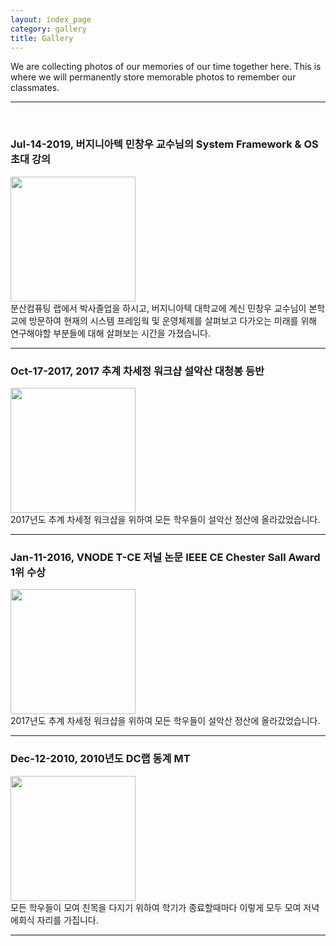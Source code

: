 ```yaml
---
layout: index_page
category: gallery
title: Gallery
---
```


We are collecting photos of our memories of our time together here. This is where we will permanently store memorable photos to remember our classmates. 
<br>
<hr>
<br>

### Jul-14-2019, 버지니아텍 민창우 교수님의 System Framework & OS 초대 강의 
<a href="https://user-images.githubusercontent.com/82404/285230207-d136526f-38a2-4261-89e0-568c49dfc0a7.png" target=_blank>
<img src="https://user-images.githubusercontent.com/82404/285230207-d136526f-38a2-4261-89e0-568c49dfc0a7.png" height="200" />
</a>
<br>
분산컴퓨팅 랩에서 박사졸업을 하시고, 버지니아텍 대학교에 계신 민창우 교수님이
본학교에 방문하여 현재의 시스템 프레임웍 및 운영체제를 살펴보고 다가오는
미래를 위해 연구해야할 부분들에 대해 살펴보는 시간을 가졌습니다.
<br>
<hr>

### Oct-17-2017, 2017 추계 차세정 워크샵 설악산 대청봉 등반 
<a href="https://user-images.githubusercontent.com/82404/285231688-10d04be2-ab60-4b81-b474-4bfa6c815fcc.png" target=_blank>
<img src="https://user-images.githubusercontent.com/82404/285231688-10d04be2-ab60-4b81-b474-4bfa6c815fcc.png" height="200" />
</a>
<br>
2017년도 추계 차세정 워크샵을 위하여 모든 학우들이 설악산 정산에
올라갔었습니다. 
<br>
<hr>

### Jan-11-2016, VNODE T-CE 저널 논문 IEEE CE Chester Sall Award 1위 수상 
<a href="https://github.com/dclab-skku/dclab-skku.github.io/assets/82404/e0922df2-3474-49c5-92fc-3ee229a59767" target=_blank>
<img src="https://github.com/dclab-skku/dclab-skku.github.io/assets/82404/e0922df2-3474-49c5-92fc-3ee229a59767" height="200" />
</a>
<br>
2017년도 추계 차세정 워크샵을 위하여 모든 학우들이 설악산 정산에
올라갔었습니다. 
<br>
<hr>

### Dec-12-2010, 2010년도 DC랩 동계 MT
<a href="https://user-images.githubusercontent.com/82404/285234508-51101c91-a847-43cc-912e-911784c24ff1.png" target=_blank>
<img src="https://user-images.githubusercontent.com/82404/285234508-51101c91-a847-43cc-912e-911784c24ff1.png" height="200" />
</a>
<br>
모든 학우들이 모여 친목을 다지기 위하여 학기가 종료할때마다 이렇게 모두 모여
저녁에회식 자리를 가집니다. 
<br>
<hr>
